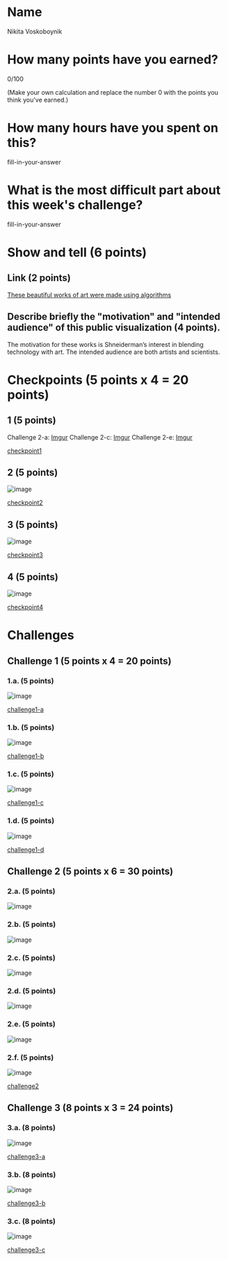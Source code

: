# Name

Nikita Voskoboynik

# How many points have you earned?

0/100

(Make your own calculation and replace the number 0 with the points you think you've earned.)

# How many hours have you spent on this?

fill-in-your-answer

# What is the most difficult part about this week's challenge?

fill-in-your-answer

# Show and tell (6 points)

## Link (2 points)

[These beautiful works of art were made using algorithms](http://qz.com/278645/these-beautiful-works-of-art-were-made-using-algorithms/)

## Describe briefly the "motivation" and "intended audience" of this public visualization (4 points).

The motivation for these works is Shneiderman’s interest in blending technology with art. The intended audience are both artists and scientists.

# Checkpoints (5 points x 4 = 20 points)

## 1 (5 points)

Challenge 2-a: [Imgur](http://i.imgur.com/Z91cLVr.png)
Challenge 2-c: [Imgur](http://i.imgur.com/AhKvLZ7.png)
Challenge 2-e: [Imgur](http://i.imgur.com/s3IfGo8.png)

[checkpoint1](checkpoint1.html)

## 2 (5 points)

![image](image.png?raw=true)

[checkpoint2](checkpoint2.html)

## 3 (5 points)

![image](image.png?raw=true)

[checkpoint3](checkpoint3.html)

## 4 (5 points)

![image](image.png?raw=true)

[checkpoint4](checkpoint4.html)

# Challenges

## Challenge 1 (5 points x 4 = 20 points)

### 1.a. (5 points)

![image](image.png?raw=true)

[challenge1-a](challenge1-a.html)

### 1.b. (5 points)

![image](image.png?raw=true)

[challenge1-b](checkpoint1-b.html)

### 1.c. (5 points)

![image](image.png?raw=true)

[challenge1-c](checkpoint1-c.html)

### 1.d. (5 points)

![image](image.png?raw=true)

[challenge1-d](checkpoint1-d.html)

## Challenge 2 (5 points x 6 = 30 points)

### 2.a. (5 points)

![image](image.png?raw=true)

### 2.b. (5 points)

![image](image.png?raw=true)

### 2.c. (5 points)

![image](image.png?raw=true)

### 2.d. (5 points)

![image](image.png?raw=true)

### 2.e. (5 points)

![image](image.png?raw=true)

### 2.f. (5 points)

![image](image.png?raw=true)

[challenge2](checkpoint2.html)

## Challenge 3 (8 points x 3 = 24 points)

### 3.a. (8 points)

![image](image.png?raw=true)

[challenge3-a](checkpoint3-a.html)

### 3.b. (8 points)

![image](image.png?raw=true)

[challenge3-b](checkpoint3-b.html)

### 3.c. (8 points)

![image](image.png?raw=true)

[challenge3-c](checkpoint3-c.html)
